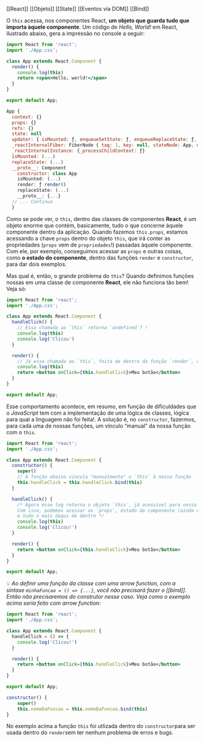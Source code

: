 [[React]]
[[Objeto]]
[[State]]
[[Eventos via DOM]]
[[Bind]]


O `this` acessa, nos componentes React, **um objeto que guarda tudo que importa àquele componente**. Um código de _Hello, World!_ em React, ilustrado abaixo, gera a impressão no console a seguir:

```jsx
import React from 'react';
import './App.css';

class App extends React.Component {
  render() {
    console.log(this)
    return <span>Hello, world!</span>
  }
}

export default App;
```

```jsx
App {
  context: {}
  props: {}
  refs: {}
  state: null
  updater: { isMounted: ƒ, enqueueSetState: ƒ, enqueueReplaceState: ƒ, enqueueForceUpdate: ƒ }
  _reactInternalFiber: FiberNode { tag: 1, key: null, stateNode: App, elementType: ƒ, type: ƒ, …}
  _reactInternalInstance: {_processChildContext: ƒ}
  isMounted: (...)
  replaceState: (...)
  __proto__: Component
    constructor: class App
    isMounted: (...)
    render: ƒ render()
    replaceState: (...)
    __proto__: {...}
  // ... Continua
  }
  ```
  
Como se pode ver, o `this`, dentro das classes de componentes **React**, é um objeto enorme que contém, basicamente, tudo o que concerne àquele componente dentro da aplicação. Quando fazemos `this.props`, estamos acessando a chave `props` dentro do objeto `this`, que irá conter as propriedades (`props` vem de `propriedades`!) passadas àquele componente. Com ele, por exemplo, conseguimos acessar as `props` e outras coisas, como **o estado do componente**, dentro das funções `render` e `constructor`, para dar dois exemplos.

Mas qual é, então, o grande problema do `this`? Quando definimos funções nossas em uma classe de componente **React**, ele não funciona tão bem! Veja só:

```jsx
import React from 'react';
import './App.css';

class App extends React.Component {
  handleClick() {
    // Essa chamada ao `this` retorna `undefined`? !
    console.log(this)
    console.log('Clicou')
  }

  render() {
    // Já essa chamada ao `this`, feita de dentro da função `render`, retorna o objeto que esperamos
    console.log(this)
    return <button onClick={this.handleClick}>Meu botão</button>
  }
}

export default App;
```

Esse comportamento acontece, em resumo, em função de dificuldades que o _JavaScript_ tem com a implementação de uma lógica de classes, lógica para qual a linguagem não foi feita!. A solução é, no `constructor`, fazermos, para cada uma de nossas funções, um vínculo “manual” da nossa função com o `this`.

```jsx
import React from 'react';
import './App.css';

class App extends React.Component {
  constructor() {
    super()
    // A função abaixo vincula "manualmente" o `this` à nossa função
    this.handleClick = this.handleClick.bind(this)
  }

  handleClick() {
    /* Agora esse log retorna o objeto `this`, já acessível para nossa função!
    Com isso, podemos acessar as `props`, estado do componente (ainda vamos ver como!)
    e tudo o mais daqui de dentro */
    console.log(this)
    console.log('Clicou!')
  }

  render() {
    return <button onClick={this.handleClick}>Meu botão</button>
  }
}

export default App;
```

💡 _Ao definir uma função da classe com uma arrow function, com a sintaxe `minhaFuncao = () => {...}`, você não precisará fazer o [[bind]]. Então não precisaremos do construtor nesse caso. Veja como o exemplo acima seria feito com arrow function:_

```jsx
import React from 'react';
import './App.css';

class App extends React.Component {
  handleClick = () => {
    console.log('Clicou!')
  }

  render() {
    return <button onClick={this.handleClick}>Meu botão</button>
  }
}

export default App;
```

```jsx
constructor() {
	super()
	this.nomeDaFuncao = this.nomeDaFuncao.bind(this)
}
```

No exemplo acima a função `this` foi utlizada dentro do `constructor`para ser usada dentro do `render`sem ter nenhum problema de erros e bugs.